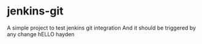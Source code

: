 # jenkins-git
A simple project to test jenkins git integration
And it should be triggered by any change
hELLO hayden
